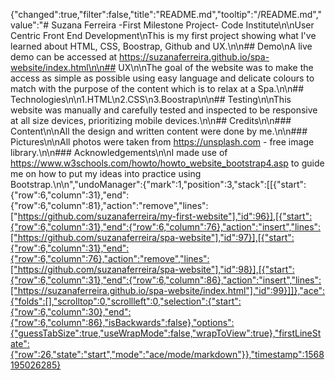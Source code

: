 {"changed":true,"filter":false,"title":"README.md","tooltip":"/README.md","value":"# Suzana Ferreira -First Milestone Project- Code Institute\n\nUser Centric Front End Development\nThis is my first project showing what I've learned about HTML, CSS, Boostrap, Github and UX.\n\n## Demo\nA live demo can be accessed at https://suzanaferreira.github.io/spa-website/index.html\n\n## UX\n\nThe goal of the website was to make the access as simple as possible using easy language and delicate colours to match with the purpose of the content which is to relax at a Spa.\n\n## Technologies\n\n1.HTML\n2.CSS\n3.Boostrap\n\n## Testing\n\nThis website was manually and carefully tested and inspected to be responsive at all size devices, prioritizing mobile devices.\n\n## Credits\n\n### Content\n\nAll the design and written content were done by me.\n\n### Pictures\n\nAll photos were taken from https://unsplash.com - free image library.\n\n### Acknowledgements\n\nI made use of https://www.w3schools.com/howto/howto_website_bootstrap4.asp to guide me on how to put my ideas into practice using Bootstrap.\n\n","undoManager":{"mark":1,"position":3,"stack":[[{"start":{"row":6,"column":31},"end":{"row":6,"column":81},"action":"remove","lines":["https://github.com/suzanaferreira/my-first-website"],"id":96}],[{"start":{"row":6,"column":31},"end":{"row":6,"column":76},"action":"insert","lines":["https://github.com/suzanaferreira/spa-website"],"id":97}],[{"start":{"row":6,"column":31},"end":{"row":6,"column":76},"action":"remove","lines":["https://github.com/suzanaferreira/spa-website"],"id":98}],[{"start":{"row":6,"column":31},"end":{"row":6,"column":86},"action":"insert","lines":["https://suzanaferreira.github.io/spa-website/index.html"],"id":99}]]},"ace":{"folds":[],"scrolltop":0,"scrollleft":0,"selection":{"start":{"row":6,"column":30},"end":{"row":6,"column":86},"isBackwards":false},"options":{"guessTabSize":true,"useWrapMode":false,"wrapToView":true},"firstLineState":{"row":26,"state":"start","mode":"ace/mode/markdown"}},"timestamp":1568195026285}